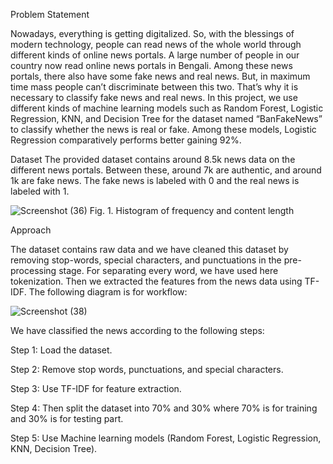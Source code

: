 Problem Statement

Nowadays, everything is getting digitalized. So, with the blessings of modern technology, people can read news of the whole world through different kinds of online news portals. A large number of people in our country now read online news portals in Bengali. Among these news portals, there also have some fake news and real news. But, in maximum time mass people can’t discriminate between this two. That’s why it is necessary to classify fake news and real news. In this project, we use different kinds of machine learning models such as Random Forest, Logistic Regression, KNN, and Decision Tree for the dataset named “BanFakeNews” to classify whether the news is real or fake. Among these models, Logistic Regression comparatively performs better gaining 92%.



Dataset
The provided dataset contains around 8.5k news data on the different news portals. Between these, around 7k are authentic, and around 1k are fake news. The fake news is labeled with 0 and the real news is labeled with 1.


![Screenshot (36)](https://user-images.githubusercontent.com/114852884/214569868-ed335830-6a25-406b-84d8-5092743414d0.png)
 Fig. 1. Histogram of frequency and content length
                                              
                                              
                                              
                        
Approach


 The dataset contains raw data and we have cleaned this dataset by removing stop-words, special characters, and punctuations in the pre-processing stage. For separating every word, we have used here tokenization. Then we extracted the features from the news data using TF-IDF. The following diagram is for workflow:



![Screenshot (38)](https://user-images.githubusercontent.com/114852884/214570316-7ff7d8bc-240c-414d-b8ef-96c6eccbca33.png)


We have classified the news according to the following steps:

Step 1:  Load the dataset.

Step 2:  Remove stop words, punctuations, and special characters.

Step 3:  Use TF-IDF for feature extraction.

Step 4: Then split the dataset into 70% and 30% where 70% is for training and 30% is for testing part.  

Step 5:  Use Machine learning models (Random Forest, Logistic Regression, KNN, Decision Tree).
   


